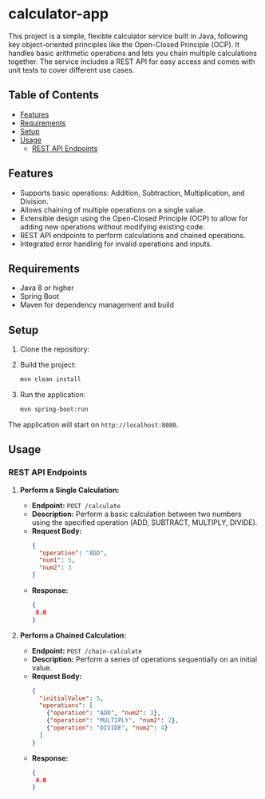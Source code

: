 # calculator-app
This project is a simple, flexible calculator service built in Java, following key object-oriented principles like the Open-Closed Principle (OCP). It handles basic arithmetic operations and lets you chain multiple calculations together. The service includes a REST API for easy access and comes with unit tests to cover different use cases.

## Table of Contents
- [Features](#features)
- [Requirements](#requirements)
- [Setup](#setup)
- [Usage](#usage)
  - [REST API Endpoints](#rest-api-endpoints)

## Features
- Supports basic operations: Addition, Subtraction, Multiplication, and Division.
- Allows chaining of multiple operations on a single value.
- Extensible design using the Open-Closed Principle (OCP) to allow for adding new operations without modifying existing code.
- REST API endpoints to perform calculations and chained operations.
- Integrated error handling for invalid operations and inputs.

## Requirements
- Java 8 or higher
- Spring Boot
- Maven for dependency management and build

## Setup
1. Clone the repository:

2. Build the project:
    ```bash
    mvn clean install
    ```

3. Run the application:
    ```bash
    mvn spring-boot:run
    ```

The application will start on `http://localhost:8080`.

## Usage

### REST API Endpoints

1. **Perform a Single Calculation:**
   - **Endpoint:** `POST /calculate`
   - **Description:** Perform a basic calculation between two numbers using the specified operation (ADD, SUBTRACT, MULTIPLY, DIVIDE).
   - **Request Body:**
     ```json
     {
       "operation": "ADD",
       "num1": 5,
       "num2": 3
     }
     ```
   - **Response:**
     ```json
     {
      8.0
     }
     ```

2. **Perform a Chained Calculation:**
   - **Endpoint:** `POST /chain-calculate`
   - **Description:** Perform a series of operations sequentially on an initial value.
   - **Request Body:**
     ```json
     {
       "initialValue": 5,
       "operations": [
         {"operation": "ADD", "num2": 3},
         {"operation": "MULTIPLY", "num2": 2},
         {"operation": "DIVIDE", "num2": 4}
       ]
     }
     ```
   - **Response:**
     ```json
     {
      4.0
     }
     ```

